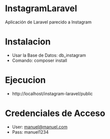 # InstagramLaravel
Aplicación de Laravel parecido a Instagram

# Instalacion
- Usar la Base de Datos: db_instagram
- Comando: composer install

# Ejecucion
- http://localhost/instagram-laravel/public

# Credenciales de Acceso
- User: manuel@manuel.com
- Pass: manuel1234
